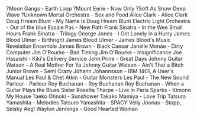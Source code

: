 ?Moon Gangs - Earth Loop
?Mount Eerie - Now Only
?Soft As Snow Deep Wave
?Unknown Mortal Orchestra - Sex and Food
Alice Clark - Alice Clark
Doug Hream Blunt - My Name is Doug Hream Blunt
Electric Light Orchestra - Out of the blue
Essaie Pas - New Path
Frank Sinatra - In the Wee Small Hours
Frank Sinatra - Trilogy
George Jones - I Get Lonely in a Hurry
James Blood Ulmer - Birthright
James Blood Ulmer - James Blood's Music Revelation Ensemble
James Brown - Black Caesar
Janelle Monáe - Dirty Computer
Jim O'Rourke - Bad Timing
Jim O'Rourke - Insignificance
Joe Hasaishi - Kiki's Delivery Service
John Prine - Great Days
Johnny Guitar Watson - A Real Mother For Ya
Johnny Guitar Watson - Ain't That a Bitch
Junior Brown - Semi Crazy
Jóhann Jóhannsson - IBM 1401, A User's Manual
Les Paul & Chet Atkin - Guitar Monsters
Les Paul - The New Sound
Parlour - Parlour
Roy Buchanan - Roy Buchanan
Roy Buchanan - When a Guitar Plays the Blues
Sister Rosetta Tharpe - Live in Paris
Sparks - Kimono My House
Taeko Ohnoki - Sunshower
Takako Mamiya - Love Trip
Tatsuro Yamashita - Melodies
Tatsuro Yamashita - SPACY
Velly Joonas - Stopp, Seisky Aeg!
Waylon Jennings - Good Hearted Woman
